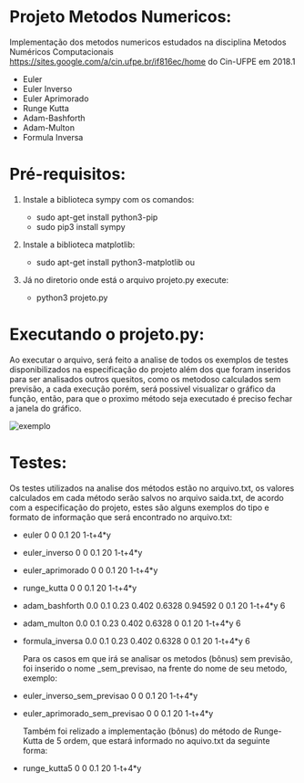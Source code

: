 # Projeto Metodos Numericos:
  Implementação dos metodos numericos estudados na disciplina Metodos Numéricos Computacionais https://sites.google.com/a/cin.ufpe.br/if816ec/home do Cin-UFPE em 2018.1
  
* Euler 
* Euler Inverso 
* Euler Aprimorado
* Runge Kutta 
* Adam-Bashforth 
* Adam-Multon 
* Formula Inversa

# Pré-requisitos:
1. Instale a biblioteca sympy com os comandos:
    * sudo apt-get install python3-pip
    * sudo pip3 install sympy
  
2. Instale a biblioteca matplotlib:
    * sudo apt-get install python3-matplotlib ou

3. Já no diretorio onde está o arquivo projeto.py execute:
    * python3 projeto.py
 
# Executando o projeto.py:
   Ao executar o arquivo, será feito a analise de todos os exemplos de testes disponibilizados na especificação do projeto além dos que foram inseridos para ser analisados outros quesitos, como os metodoso calculados sem previsão, a cada execução porém, será possivel visualizar o gráfico da função, então, para que o proximo método seja executado é preciso fechar a janela do gráfico.

  ![exemplo](https://user-images.githubusercontent.com/35431863/47189403-c1da9580-d312-11e8-918e-466f7758c4a2.png)


# Testes:
   Os testes utilizados na analise dos métodos estão no arquivo.txt, os valores calculados em cada método serão salvos no arquivo saida.txt, de acordo com a especificação do projeto, estes são alguns exemplos do tipo e formato de informação que será encontrado no arquivo.txt:
 
* euler 0 0 0.1 20 1-t+4*y
* euler_inverso 0 0 0.1 20 1-t+4*y
* euler_aprimorado 0 0 0.1 20 1-t+4*y
* runge_kutta 0 0 0.1 20 1-t+4*y
* adam_bashforth 0.0 0.1 0.23 0.402 0.6328 0.94592 0 0.1 20 1-t+4*y 6
* adam_multon 0.0 0.1 0.23 0.402 0.6328 0 0.1 20 1-t+4*y 6
* formula_inversa 0.0 0.1 0.23 0.402 0.6328 0 0.1 20 1-t+4*y 6

   Para os casos em que irá se analisar os metodos (bônus) sem previsão, foi inserido o nome _sem_previsao, na frente do nome de seu metodo, exemplo:
* euler_inverso_sem_previsao 0 0 0.1 20 1-t+4*y
* euler_aprimorado_sem_previsao 0 0 0.1 20 1-t+4*y

   Também foi relizado a implementação (bônus) do método de Runge-Kutta de 5 ordem, que estará informado no aquivo.txt da seguinte forma:
* runge_kutta5 0 0 0.1 20 1-t+4*y





 
